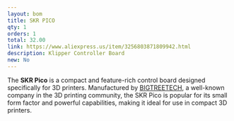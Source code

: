 ```yaml
---
layout: bom
title: SKR PICO
qty: 1
orders: 1
total: 32.00
link: https://www.aliexpress.us/item/3256803871809942.html
description: Klipper Controller Board
new: No
---
```


The **SKR Pico** is a compact and feature-rich control board designed specifically for 3D printers. Manufactured by [BIGTREETECH](https://bigtree-tech.com/), a well-known company in the 3D printing community, the SKR Pico is popular for its small form factor and powerful capabilities, making it ideal for use in compact 3D printers.
